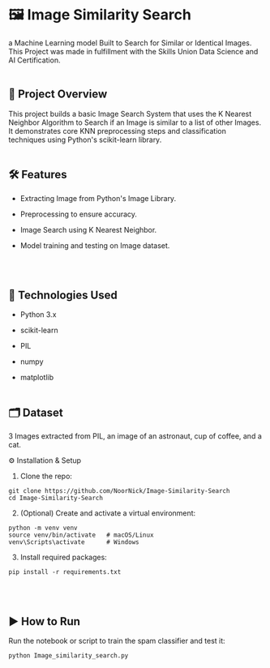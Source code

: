 # 🖼️ Image Similarity Search
a Machine Learning model Built to Search for Similar or Identical Images. This Project was made in fulfillment with the Skills Union Data Science and AI Certification.
<br><br>
## 🚀 Project Overview
This project builds a basic Image Search System that uses the K Nearest Neighbor Algorithm to Search if an Image is similar to a list of other Images. It demonstrates core KNN preprocessing steps and classification techniques using Python's scikit-learn library.
<br><br>

## 🛠️ Features
- Extracting Image from Python's Image Library.
  
- Preprocessing to ensure accuracy.

- Image Search using K Nearest Neighbor.

- Model training and testing on Image dataset.

<br><br>

## 🧰 Technologies Used
- Python 3.x

- scikit-learn

- PIL

- numpy
  
- matplotlib
<br><br>

## 🗂️ Dataset
3 Images extracted from PIL, an image of an astronaut, cup of coffee, and a cat.

⚙️ Installation & Setup
1. Clone the repo:

```
git clone https://github.com/NoorNick/Image-Similarity-Search
cd Image-Similarity-Search
```

2. (Optional) Create and activate a virtual environment:

```
python -m venv venv
source venv/bin/activate   # macOS/Linux
venv\Scripts\activate      # Windows
```

3. Install required packages:

```
pip install -r requirements.txt
```
<br><br>

## ▶️ How to Run
Run the notebook or script to train the spam classifier and test it:

```
python Image_similarity_search.py
```

<br><br>

